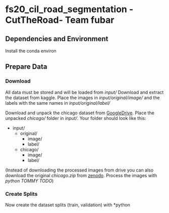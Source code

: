 # fs20_cil_road_segmentation - CutTheRoad- Team fubar

## Dependencies and Environment
Install the conda environ

## Prepare Data
### Download
All data must be stored and will be loaded from *input/*
Download and extract the dataset from kaggle. Place the images in *input/original/image/* and the labels with the same names in *input/original/label/*

Download and unpack the chicago dataset from [GoogleDrive](https://drive.google.com/file/d/1ZcZdUjGD8M0XOt7ssgMT6EXCNtAkLz7K/view?usp=sharing). Place the unpacked *chicago/* folder in *input/*. Your folder should look like this:
* input/
    * original/
        * image/
        * label/
    * chicago/
        * image/
        * label/

(Instead of downloading the processed images from drive you can also download the original *chicago.zip* from [zenodo](https://zenodo.org/record/1154821#.XyQB2nUzZhl). Process the images with *python TOMMY TODO*)

### Create Splits
Now create the dataset splits (train, validation) with *python 